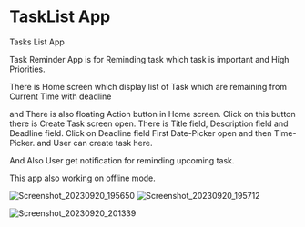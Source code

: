# TaskList App
Tasks List App

Task Reminder App is for Reminding task which task is important and High Priorities.

There is Home screen which display list of Task which are remaining from Current Time with deadline

and There is also floating Action button in Home screen. Click on this button there is Create Task screen open. There is Title field, Description field and Deadline field. Click on Deadline field First Date-Picker open and then Time-Picker. and User can create task here.

And Also User get notification for reminding upcoming task.

This app also working on offline mode.

![Screenshot_20230920_195650](https://github.com/Arti192/Task/assets/135823489/ee9228a2-faaf-4aea-910b-07e87bbb259a) ![Screenshot_20230920_195712](https://github.com/Arti192/Task/assets/135823489/cc35a576-11d9-4e14-a091-c7fddbdd0c5b)


![Screenshot_20230920_201339](https://github.com/Arti192/Task/assets/135823489/18a89f48-72f1-4343-bcfa-b92c4a7b568f)



